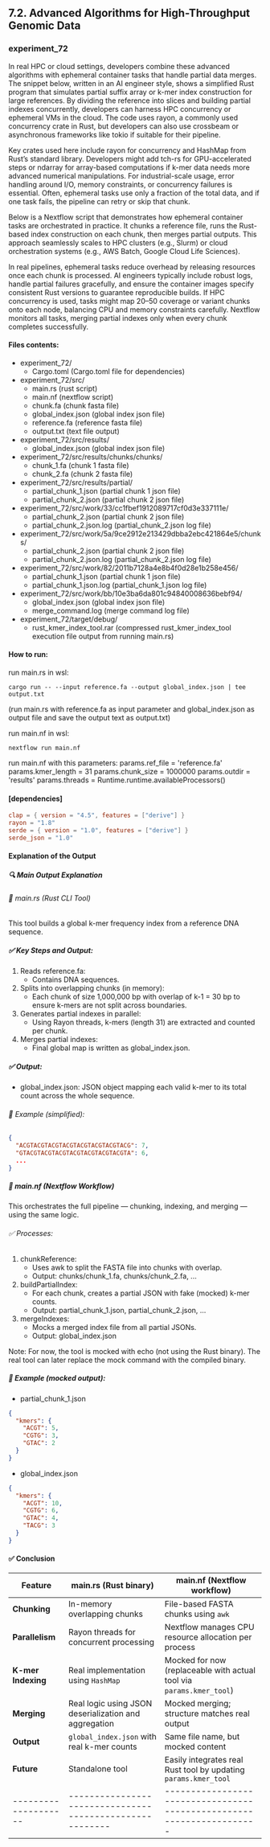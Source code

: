 ## 7.2. Advanced Algorithms for High-Throughput Genomic Data

### experiment_72

In real HPC or cloud settings, developers combine these advanced algorithms with ephemeral container tasks that handle partial data merges. The snippet below, written in an AI engineer style, shows a simplified Rust program that simulates partial suffix array or k-mer index construction for large references. By dividing the reference into slices and building partial indexes concurrently, developers can harness HPC concurrency or ephemeral VMs in the cloud. The code uses rayon, a commonly used concurrency crate in Rust, but developers can also use crossbeam or asynchronous frameworks like tokio if suitable for their pipeline.

Key crates used here include rayon for concurrency and HashMap from Rust’s standard library. Developers might add tch-rs for GPU-accelerated steps or ndarray for array-based computations if k-mer data needs more advanced numerical manipulations. For industrial-scale usage, error handling around I/O, memory constraints, or concurrency failures is essential. Often, ephemeral tasks use only a fraction of the total data, and if one task fails, the pipeline can retry or skip that chunk.

Below is a Nextflow script that demonstrates how ephemeral container tasks are orchestrated in practice. It chunks a reference file, runs the Rust-based index construction on each chunk, then merges partial outputs. This approach seamlessly scales to HPC clusters (e.g., Slurm) or cloud orchestration systems (e.g., AWS Batch, Google Cloud Life Sciences).

In real pipelines, ephemeral tasks reduce overhead by releasing resources once each chunk is processed. AI engineers typically include robust logs, handle partial failures gracefully, and ensure the container images specify consistent Rust versions to guarantee reproducible builds. If HPC concurrency is used, tasks might map 20–50 coverage or variant chunks onto each node, balancing CPU and memory constraints carefully. Nextflow monitors all tasks, merging partial indexes only when every chunk completes successfully.

#### Files contents:
* experiment_72/
  * Cargo.toml (Cargo.toml file for dependencies)
* experiment_72/src/
  * main.rs (rust script)
  * main.nf (nextflow script)
  * chunk.fa (chunk fasta file)
  * global_index.json (global index json file)
  * reference.fa (reference fasta file)
  * output.txt (text file output)
* experiment_72/src/results/
  * global_index.json (global index json file)
* experiment_72/src/results/chunks/chunks/
  * chunk_1.fa (chunk 1 fasta file)
  * chunk_2.fa (chunk 2 fasta file)
* experiment_72/src/results/partial/
  * partial_chunk_1.json (partial chunk 1 json file)
  * partial_chunk_2.json (partial chunk 2 json file)
* experiment_72/src/work/33/cc1fbef1912089717cf0d3e337111e/
  * partial_chunk_2.json (partial chunk 2 json file)
  * partial_chunk_2.json.log (partial_chunk_2.json log file)
* experiment_72/src/work/5a/9ce2912e213429dbba2ebc421864e5/chunks/
  * partial_chunk_2.json (partial chunk 2 json file)
  * partial_chunk_2.json.log (partial_chunk_2.json log file)
* experiment_72/src/work/82/2011b7128a4e8b4f0d28e1b258e456/
  * partial_chunk_1.json (partial chunk 1 json file)
  * partial_chunk_1.json.log (partial_chunk_1.json log file)
* experiment_72/src/work/bb/10e3ba6da801c94840008636bebf94/
  * global_index.json (global index json file)
  * merge_command.log (merge command log file)
* experiment_72/target/debug/
  * rust_kmer_index_tool.rar (compressed rust_kmer_index_tool execution file output from running main.rs)

#### How to run:

run main.rs in wsl:

```wsl
cargo run -- --input reference.fa --output global_index.json | tee output.txt
```

(run main.rs with reference.fa as input parameter and global_index.json as output file and save the output text as output.txt)

run main.nf in wsl:

```wsl
nextflow run main.nf
```

run main.nf with this parameters:
params.ref_file      = 'reference.fa'
params.kmer_length   = 31
params.chunk_size    = 1000000
params.outdir        = 'results'
params.threads       = Runtime.runtime.availableProcessors()

#### [dependencies]

```toml
clap = { version = "4.5", features = ["derive"] }
rayon = "1.8"
serde = { version = "1.0", features = ["derive"] }
serde_json = "1.0"
```

#### Explanation of the Output
##### 🔍 Main Output Explanation
###### 🦀 main.rs (Rust CLI Tool)
This tool builds a global k-mer frequency index from a reference DNA sequence.

##### ✅ Key Steps and Output:
1. Reads reference.fa:
   * Contains DNA sequences.
2. Splits into overlapping chunks (in memory):
   * Each chunk of size 1,000,000 bp with overlap of k-1 = 30 bp to ensure k-mers are not split across boundaries.
3. Generates partial indexes in parallel:
   * Using Rayon threads, k-mers (length 31) are extracted and counted per chunk.
4. Merges partial indexes:
   * Final global map is written as global_index.json.

##### ✅ Output:
* global_index.json: JSON object mapping each valid k-mer to its total count across the whole sequence.

###### 📄 Example (simplified):
```json
{
  "ACGTACGTACGTACGTACGTACGTACGTACG": 7,
  "GTACGTACGTACGTACGTACGTACGTACGTA": 6,
  ...
}
```

##### 🚀 main.nf (Nextflow Workflow)
This orchestrates the full pipeline — chunking, indexing, and merging — using the same logic.

###### ✅ Processes:
1. chunkReference:
   * Uses awk to split the FASTA file into chunks with overlap.
   * Output: chunks/chunk_1.fa, chunks/chunk_2.fa, ...
2. buildPartialIndex:
   * For each chunk, creates a partial JSON with fake (mocked) k-mer counts.
   * Output: partial_chunk_1.json, partial_chunk_2.json, ...
3. mergeIndexes:
   * Mocks a merged index file from all partial JSONs.
   * Output: global_index.json

Note: For now, the tool is mocked with echo (not using the Rust binary). The real tool can later replace the mock command with the compiled binary.

##### 📄 Example (mocked output):
* partial_chunk_1.json

```json
{
  "kmers": {
    "ACGT": 5,
    "CGTG": 3,
    "GTAC": 2
  }
}
```

* global_index.json

```json
{
  "kmers": {
    "ACGT": 10,
    "CGTG": 6,
    "GTAC": 4,
    "TACG": 3
  }
}
```

#### ✅ Conclusion

| **Feature**        | **main.rs (Rust binary)**                              | **main.nf (Nextflow workflow)**                                     |
|--------------------|--------------------------------------------------------|---------------------------------------------------------------------|
| **Chunking**       | In-memory overlapping chunks                           | File-based FASTA chunks using `awk`                                |
| **Parallelism**    | Rayon threads for concurrent processing                | Nextflow manages CPU resource allocation per process               |
| **K-mer Indexing** | Real implementation using `HashMap`                    | Mocked for now (replaceable with actual tool via `params.kmer_tool`)|
| **Merging**        | Real logic using JSON deserialization and aggregation | Mocked merging; structure matches real output                      |
| **Output**         | `global_index.json` with real k-mer counts             | Same file name, but mocked content                                 |
| **Future**         | Standalone tool                                        | Easily integrates real Rust tool by updating `params.kmer_tool`    |
|--------------------|--------------------------------------------------------|---------------------------------------------------------------------|
